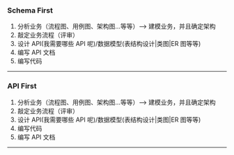 ### Schema First
1. 分析业务（流程图、用例图、架构图...等等）--> 建模业务，并且确定架构
2. 敲定业务流程（评审）
3. 设计 API(我需要哪些 API 呢)/数据模型(表结构设计|类图|ER 图等等)
4. 编写 API 文档
5. 编写代码
---
### API First
1. 分析业务（流程图、用例图、架构图...等等）--> 建模业务，并且确定架构
2. 敲定业务流程（评审）
3. 设计 API(我需要哪些 API 呢)/数据模型(表结构设计|类图|ER 图等等)
4. 编写代码
5. 编写 API 文档
---